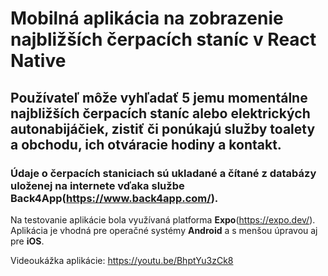 # **Mobilná aplikácia na zobrazenie najbližších čerpacích staníc v React Native**

## Používateľ môže vyhľadať 5 jemu momentálne najbližších čerpacích staníc alebo elektrických autonabijáčiek, zistiť či ponúkajú služby toalety a obchodu, ich otváracie hodiny a kontakt.

### Údaje o čerpacích staniciach sú ukladané a čítané z databázy uloženej na internete vďaka službe **Back4App**(https://www.back4app.com/).

Na testovanie aplikácie bola využívaná platforma **Expo**(https://expo.dev/). Aplikácia je vhodná pre operačné systémy **Android** a s menšou úpravou aj pre **iOS**.

Videoukážka aplikácie: https://youtu.be/BhptYu3zCk8
